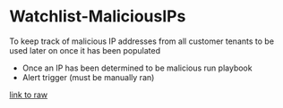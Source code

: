 # Watchlist-MaliciousIPs

To keep track of malicious IP addresses from all customer tenants to be used later on once it has been populated

- Once an IP has been determined to be malicious run playbook
- Alert trigger (must be manually ran)

[link to raw](https://raw.githubusercontent.com/Azure/Azure-Sentinel/master/Playbooks/Watchlist-Add-IPToWatchList/azuredeploy.json)
